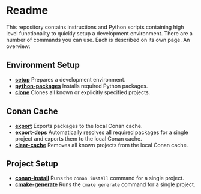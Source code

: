 Readme
======

This repository contains instructions and Python scripts containing high level functionality to quickly setup a
development environment. There are a number of commands you can use. Each is described on its own page. An overview:

Environment Setup
-----------------

* [**setup**](setup.md) Prepares a development environment.
* [**python-packages**](packages.md) Installs required Python packages.
* [**clone**](clone.md) Clones all known or explicitly specified projects.

Conan Cache
-----------

* [**export**](export.md) Exports packages to the local Conan cache.
* [**export-deps**](export_deps.md) Automatically resolves all required packages for a single project and exports them
to the local Conan cache.
* [**clear-cache**](clear_cache.md) Removes all known projects from the local Conan cache.

Project Setup
-------------

* [**conan-install**](install.md) Runs the `conan install` command for a single project.
* [**cmake-generate**](generate.md) Runs the `cmake generate` command for a single project.
